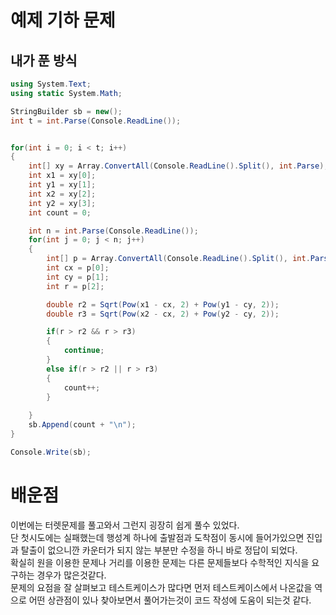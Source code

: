 # 예제 기하 문제

## 내가 푼 방식
``` cs
using System.Text;
using static System.Math;

StringBuilder sb = new();
int t = int.Parse(Console.ReadLine());


for(int i = 0; i < t; i++)
{
    int[] xy = Array.ConvertAll(Console.ReadLine().Split(), int.Parse);
    int x1 = xy[0];
    int y1 = xy[1];
    int x2 = xy[2];
    int y2 = xy[3];
    int count = 0;

    int n = int.Parse(Console.ReadLine());
    for(int j = 0; j < n; j++)
    {
        int[] p = Array.ConvertAll(Console.ReadLine().Split(), int.Parse);
        int cx = p[0];
        int cy = p[1];
        int r = p[2];

        double r2 = Sqrt(Pow(x1 - cx, 2) + Pow(y1 - cy, 2));
        double r3 = Sqrt(Pow(x2 - cx, 2) + Pow(y2 - cy, 2));

        if(r > r2 && r > r3)
        {
            continue;
        }
        else if(r > r2 || r > r3)
        {
            count++;
        }
        
    }
    sb.Append(count + "\n");
}

Console.Write(sb);
```

# 배운점
이번에는 터렛문제를 풀고와서 그런지 굉장히 쉽게 풀수 있었다.  
단 첫시도에는 실패했는데 행성계 하나에 출발점과 도착점이 동시에 들어가있으면 진입과 탈출이 없으니깐 카운터가 되지 않는 부분만 수정을 하니 바로 정답이 되었다.  
확실히 원을 이용한 문제나 거리를 이용한 문제는 다른 문제들보다 수학적인 지식을 요구하는 경우가 많은것같다.  
문제의 요점을 잘 살펴보고 테스트케이스가 많다면 먼저 테스트케이스에서 나온값을 역으로 어떤 상관점이 있나 찾아보면서 풀어가는것이 코드 작성에 도움이 되는것 같다.  


